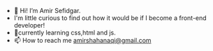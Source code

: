 - 👋 Hi! I’m Amir Sefidgar.
- I'm little curious to find out how it would be if I become a front-end developer!
- 🌱currently learning css,html and js.
- 📫 How to reach me amirshahanaqi@gmail.com

<!---
amstfn/amstfn is a ✨ special ✨ repository because its `README.md` (this file) appears on your GitHub profile.
You can click the Preview link to take a look at your changes.
--->
